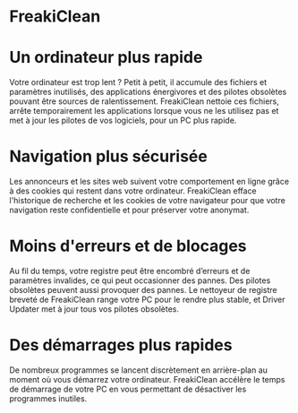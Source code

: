 # FreakiClean

# Un ordinateur plus rapide

Votre ordinateur est trop lent ? Petit à petit, il accumule des fichiers et paramètres inutilisés, des applications énergivores et des pilotes obsolètes pouvant être sources de ralentissement. FreakiClean nettoie ces fichiers, arrête temporairement les applications lorsque vous ne les utilisez pas et met à jour les pilotes de vos logiciels, pour un PC plus rapide.

# Navigation plus sécurisée

Les annonceurs et les sites web suivent votre comportement en ligne grâce à des cookies qui restent dans votre ordinateur. FreakiClean efface l'historique de recherche et les cookies de votre navigateur pour que votre navigation reste confidentielle et pour préserver votre anonymat.

# Moins d'erreurs et de blocages

Au fil du temps, votre registre peut être encombré d’erreurs et de paramètres invalides, ce qui peut occasionner des pannes. Des pilotes obsolètes peuvent aussi provoquer des pannes. Le nettoyeur de registre breveté de FreakiClean range votre PC pour le rendre plus stable, et Driver Updater met à jour tous vos pilotes obsolètes.

# Des démarrages plus rapides

De nombreux programmes se lancent discrètement en arrière-plan au moment où vous démarrez votre ordinateur. FreakiClean accélère le temps de démarrage de votre PC en vous permettant de désactiver les programmes inutiles.

